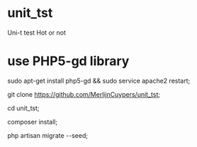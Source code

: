 # unit_tst
Uni-t test Hot or not

# use PHP5-gd library 
sudo apt-get install php5-gd && sudo service apache2 restart;

git clone https://github.com/MerlijnCuypers/unit_tst;

cd unit_tst;

composer install;

php artisan migrate --seed;